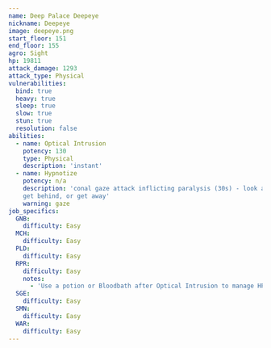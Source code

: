```yaml
---
name: Deep Palace Deepeye
nickname: Deepeye
image: deepeye.png
start_floor: 151
end_floor: 155
agro: Sight
hp: 19811
attack_damage: 1293
attack_type: Physical
vulnerabilities:
  bind: true
  heavy: true
  sleep: true
  slow: true
  stun: true
  resolution: false
abilities:
  - name: Optical Intrusion
    potency: 130
    type: Physical
    description: 'instant'
  - name: Hypnotize
    potency: n/a
    description: 'conal gaze attack inflicting paralysis (30s) - look away,
    get behind, or get away'
    warning: gaze
job_specifics:
  GNB:
    difficulty: Easy
  MCH:
    difficulty: Easy
  PLD:
    difficulty: Easy
  RPR:
    difficulty: Easy
    notes:
      - 'Use a potion or Bloodbath after Optical Intrusion to manage HP'
  SGE:
    difficulty: Easy
  SMN:
    difficulty: Easy
  WAR:
    difficulty: Easy
---
```

